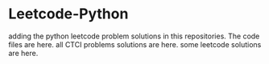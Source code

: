 # Leetcode-Python
adding the python leetcode problem solutions in this repositories. 
The code files are here.
all CTCI problems solutions are here.
some leetcode solutions are here.














































































